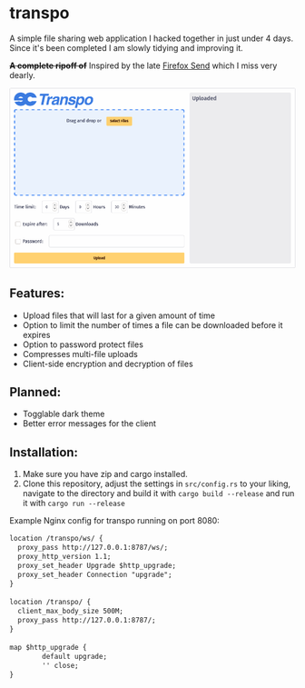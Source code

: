 # transpo
A simple file sharing web application I hacked together in just under 4 days. 
Since it's been completed I am slowly tidying and improving it.

<b><s>A complete ripoff of</s></b> Inspired by the late [Firefox Send](https://github.com/mozilla/send) which I miss very dearly.

![screenshot of frontend](screenshot.png)

## Features:
* Upload files that will last for a given amount of time
* Option to limit the number of times a file can be downloaded before it expires
* Option to password protect files
* Compresses multi-file uploads
* Client-side encryption and decryption of files

## Planned:
* Togglable dark theme
* Better error messages for the client

## Installation:
1) Make sure you have zip and cargo installed.
2) Clone this repository, adjust the settings in `src/config.rs` to your liking, navigate to the directory and build it with `cargo build --release` and run it with `cargo run --release`

Example Nginx config for transpo running on port 8080:
```nginx
location /transpo/ws/ {
  proxy_pass http://127.0.0.1:8787/ws/;
  proxy_http_version 1.1;
  proxy_set_header Upgrade $http_upgrade;
  proxy_set_header Connection "upgrade";
}

location /transpo/ {
  client_max_body_size 500M;
  proxy_pass http://127.0.0.1:8787/;
}

map $http_upgrade {
        default upgrade;
        '' close;
}
```
